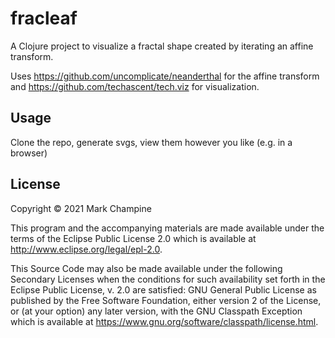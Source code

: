 # fracleaf

A Clojure project to visualize a fractal shape created by iterating an affine transform.

Uses https://github.com/uncomplicate/neanderthal for the affine transform and https://github.com/techascent/tech.viz for visualization.

## Usage

Clone the repo, generate svgs, view them however you like (e.g. in a browser)

## License

Copyright © 2021 Mark Champine

This program and the accompanying materials are made available under the
terms of the Eclipse Public License 2.0 which is available at
http://www.eclipse.org/legal/epl-2.0.

This Source Code may also be made available under the following Secondary
Licenses when the conditions for such availability set forth in the Eclipse
Public License, v. 2.0 are satisfied: GNU General Public License as published by
the Free Software Foundation, either version 2 of the License, or (at your
option) any later version, with the GNU Classpath Exception which is available
at https://www.gnu.org/software/classpath/license.html.
